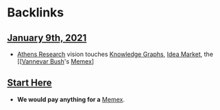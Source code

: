 
# Backlinks
## [January 9th, 2021](<January 9th, 2021.md>)
- [Athens Research](<Athens Research.md>) vision touches [Knowledge Graphs](<Knowledge Graphs.md>), [Idea Market](<Idea Market.md>), the [[[Vannevar Bush](<[[Vannevar Bush.md>)'s [Memex](<Memex.md>)]

## [Start Here](<Start Here.md>)
- **We would pay anything for a** [Memex](<Memex.md>).

